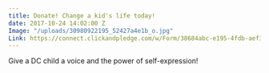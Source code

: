 ```yaml
---
title: Donate! Change a kid's life today!
date: 2017-10-24 14:02:00 Z
Image: "/uploads/30980922195_52427a4e1b_o.jpg"
Link: https://connect.clickandpledge.com/w/Form/38684abc-e195-4fdb-aef3-2ed5aeb51d61?636153321160038799
---
```


Give a DC child a voice and the power of self-expression!